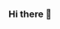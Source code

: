 ### Hi there 👋

<!--
**BhavyaBibi/BhavyaBibi** is a ✨ _special_ ✨ repository because its `README.md` (this file) appears on your GitHub profile.

Here are some ideas to get you started:

- 🔭 I’m currently working on python developer
- 🌱 I’m currently learning React.js
- 👯 I’m looking to collaborate on friends
- 🤔 I’m looking for help with coding
- 💬 Ask me about ...
- 📫 How to reach me: ...
- 😄 Pronouns: ...
- ⚡ Fun fact: ...
-->

